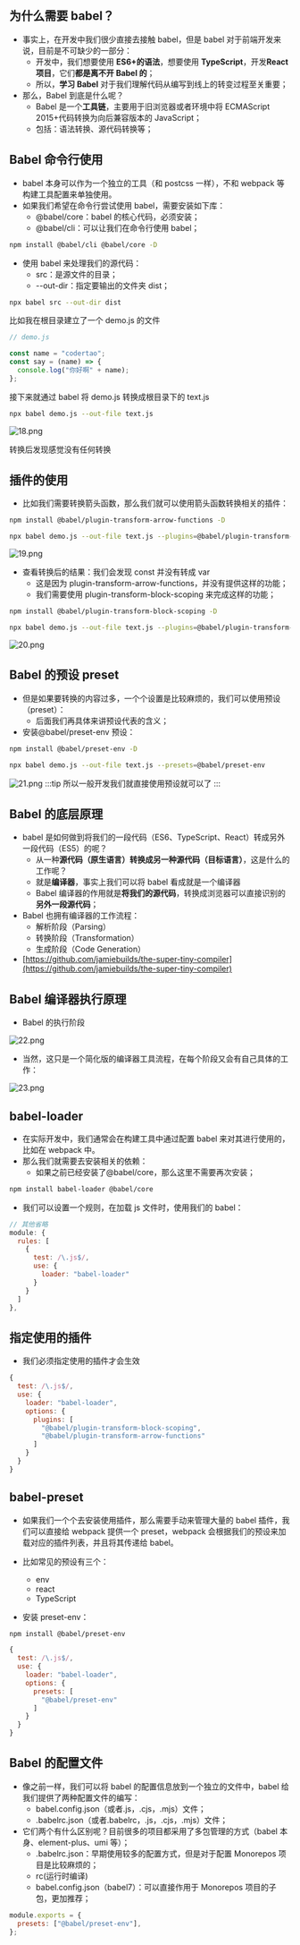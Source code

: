
## 为什么需要 babel？

- 事实上，在开发中我们很少直接去接触 babel，但是 babel 对于前端开发来说，目前是不可缺少的一部分：
  - 开发中，我们想要使用 **ES6+的语法**，想要使用 **TypeScript**，开发**React 项目**，它们**都是离不开 Babel 的**；
  - 所以，**学习 Babel** 对于我们理解代码从编写到线上的转变过程至关重要；
- 那么，Babel 到底是什么呢？
  - Babel 是一个**工具链**，主要用于旧浏览器或者环境中将 ECMAScript 2015+代码转换为向后兼容版本的
    JavaScript；
  - 包括：语法转换、源代码转换等；

## Babel 命令行使用

- babel 本身可以作为一个独立的工具（和 postcss 一样），不和 webpack 等构建工具配置来单独使用。
- 如果我们希望在命令行尝试使用 babel，需要安装如下库：
  - @babel/core：babel 的核心代码，必须安装；
  - @babel/cli：可以让我们在命令行使用 babel；

```sh
npm install @babel/cli @babel/core -D
```

- 使用 babel 来处理我们的源代码：
  - src：是源文件的目录；
  - --out-dir：指定要输出的文件夹 dist；

```sh
npx babel src --out-dir dist
```

比如我在根目录建立了一个 demo.js 的文件

```js
// demo.js

const name = "codertao";
const say = (name) => {
  console.log("你好啊" + name);
};
```

接下来就通过 babel 将 demo.js 转换成根目录下的 text.js

```sh
npx babel demo.js --out-file text.js
```

![18.png](https://img14.360buyimg.com/ddimg/jfs/t1/178426/13/18726/53371/61122e91E6f28a743/58e01f887713d12f.png)

转换后发现感觉没有任何转换

## 插件的使用

- 比如我们需要转换箭头函数，那么我们就可以使用箭头函数转换相关的插件：

```sh
npm install @babel/plugin-transform-arrow-functions -D
```

```sh
npx babel demo.js --out-file text.js --plugins=@babel/plugin-transform-arrow-functions
```

![19.png](https://img14.360buyimg.com/ddimg/jfs/t1/185403/40/18319/53443/61122e95E699f70e1/44f842c2660115cc.png)
- 查看转换后的结果：我们会发现 const 并没有转成 var
  - 这是因为 plugin-transform-arrow-functions，并没有提供这样的功能；
  - 我们需要使用 plugin-transform-block-scoping 来完成这样的功能；

```sh
npm install @babel/plugin-transform-block-scoping -D
```

```sh
npx babel demo.js --out-file text.js --plugins=@babel/plugin-transform-block-scoping,@babel/plugin-transform-arrow-functions
```

![20.png](https://img13.360buyimg.com/ddimg/jfs/t1/176942/34/18661/52656/61122e93Ed1a77595/0a17a6ce4ae0d614.png)
## Babel 的预设 preset

- 但是如果要转换的内容过多，一个个设置是比较麻烦的，我们可以使用预设（preset）：
  - 后面我们再具体来讲预设代表的含义；
- 安装@babel/preset-env 预设：

```sh
npm install @babel/preset-env -D
```

```sh
npx babel demo.js --out-file text.js --presets=@babel/preset-env
```

![21.png](https://img12.360buyimg.com/ddimg/jfs/t1/187179/34/17798/55312/61122f82Ebbbd92f0/71db9e353e520c1f.png)
:::tip
所以一般开发我们就直接使用预设就可以了
:::

## Babel 的底层原理

- babel 是如何做到将我们的一段代码（ES6、TypeScript、React）转成另外一段代码（ES5）的呢？
  - 从一种**源代码（原生语言）**转换成**另一种源代码（目标语言）**，这是什么的工作呢？
  - 就是**编译器**，事实上我们可以将 babel 看成就是一个编译器
  - Babel 编译器的作用就是**将我们的源代码**，转换成浏览器可以直接识别的**另外一段源代码**；
- Babel 也拥有编译器的工作流程：
  - 解析阶段（Parsing）
  - 转换阶段（Transformation）
  - 生成阶段（Code Generation）
- [https://github.com/jamiebuilds/the-super-tiny-compiler](https://github.com/jamiebuilds/the-super-tiny-compiler)

## Babel 编译器执行原理

- Babel 的执行阶段

![22.png](https://img13.360buyimg.com/ddimg/jfs/t1/193067/7/17544/82808/61122f81Eac8c8b94/0d066e62136ec52c.png)
- 当然，这只是一个简化版的编译器工具流程，在每个阶段又会有自己具体的工作：

![23.png](https://img12.360buyimg.com/ddimg/jfs/t1/196976/35/2480/359244/61122f82E2c7e34b7/c34fbabf3dbe6b04.png)

## babel-loader

- 在实际开发中，我们通常会在构建工具中通过配置 babel 来对其进行使用的，比如在 webpack 中。
- 那么我们就需要去安装相关的依赖：
  - 如果之前已经安装了@babel/core，那么这里不需要再次安装；

```sh
npm install babel-loader @babel/core
```

- 我们可以设置一个规则，在加载 js 文件时，使用我们的 babel：

```js
// 其他省略
module: {
  rules: [
    {
      test: /\.js$/,
      use: {
        loader: "babel-loader"
      }
    }
  ]
},
```

## 指定使用的插件

- 我们必须指定使用的插件才会生效

```js
{
  test: /\.js$/,
  use: {
    loader: "babel-loader",
    options: {
      plugins: [
        "@babel/plugin-transform-block-scoping",
        "@babel/plugin-transform-arrow-functions"
      ]
    }
  }
}
```

## babel-preset

- 如果我们一个个去安装使用插件，那么需要手动来管理大量的 babel 插件，我们可以直接给 webpack 提供一个
  preset，webpack 会根据我们的预设来加载对应的插件列表，并且将其传递给 babel。

- 比如常见的预设有三个：
  - env
  - react
  - TypeScript
- 安装 preset-env：

```sh
npm install @babel/preset-env
```

```js
{
  test: /\.js$/,
  use: {
    loader: "babel-loader",
    options: {
      presets: [
        "@babel/preset-env"
      ]
    }
  }
}
```

## Babel 的配置文件

- 像之前一样，我们可以将 babel 的配置信息放到一个独立的文件中，babel 给我们提供了两种配置文件的编写：
  - babel.config.json（或者.js，.cjs，.mjs）文件；
  - .babelrc.json（或者.babelrc，.js，.cjs，.mjs）文件；
- 它们两个有什么区别呢？目前很多的项目都采用了多包管理的方式（babel 本身、element-plus、umi 等）；
  - .babelrc.json：早期使用较多的配置方式，但是对于配置 Monorepos 项目是比较麻烦的；
  - rc(运行时编译)
  - babel.config.json（babel7）：可以直接作用于 Monorepos 项目的子包，更加推荐；

```js
module.exports = {
  presets: ["@babel/preset-env"],
};
```
